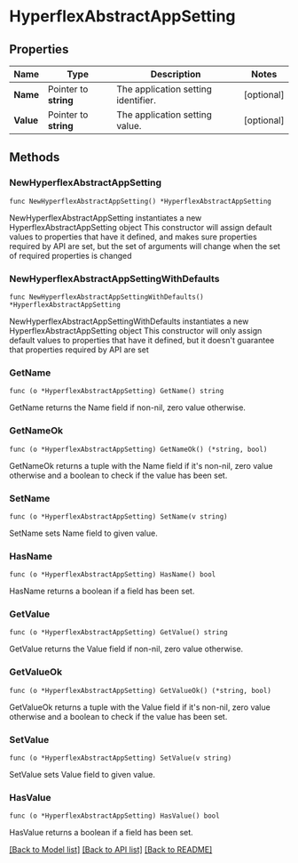 # HyperflexAbstractAppSetting

## Properties

Name | Type | Description | Notes
------------ | ------------- | ------------- | -------------
**Name** | Pointer to **string** | The application setting identifier. | [optional] 
**Value** | Pointer to **string** | The application setting value. | [optional] 

## Methods

### NewHyperflexAbstractAppSetting

`func NewHyperflexAbstractAppSetting() *HyperflexAbstractAppSetting`

NewHyperflexAbstractAppSetting instantiates a new HyperflexAbstractAppSetting object
This constructor will assign default values to properties that have it defined,
and makes sure properties required by API are set, but the set of arguments
will change when the set of required properties is changed

### NewHyperflexAbstractAppSettingWithDefaults

`func NewHyperflexAbstractAppSettingWithDefaults() *HyperflexAbstractAppSetting`

NewHyperflexAbstractAppSettingWithDefaults instantiates a new HyperflexAbstractAppSetting object
This constructor will only assign default values to properties that have it defined,
but it doesn't guarantee that properties required by API are set

### GetName

`func (o *HyperflexAbstractAppSetting) GetName() string`

GetName returns the Name field if non-nil, zero value otherwise.

### GetNameOk

`func (o *HyperflexAbstractAppSetting) GetNameOk() (*string, bool)`

GetNameOk returns a tuple with the Name field if it's non-nil, zero value otherwise
and a boolean to check if the value has been set.

### SetName

`func (o *HyperflexAbstractAppSetting) SetName(v string)`

SetName sets Name field to given value.

### HasName

`func (o *HyperflexAbstractAppSetting) HasName() bool`

HasName returns a boolean if a field has been set.

### GetValue

`func (o *HyperflexAbstractAppSetting) GetValue() string`

GetValue returns the Value field if non-nil, zero value otherwise.

### GetValueOk

`func (o *HyperflexAbstractAppSetting) GetValueOk() (*string, bool)`

GetValueOk returns a tuple with the Value field if it's non-nil, zero value otherwise
and a boolean to check if the value has been set.

### SetValue

`func (o *HyperflexAbstractAppSetting) SetValue(v string)`

SetValue sets Value field to given value.

### HasValue

`func (o *HyperflexAbstractAppSetting) HasValue() bool`

HasValue returns a boolean if a field has been set.


[[Back to Model list]](../README.md#documentation-for-models) [[Back to API list]](../README.md#documentation-for-api-endpoints) [[Back to README]](../README.md)


